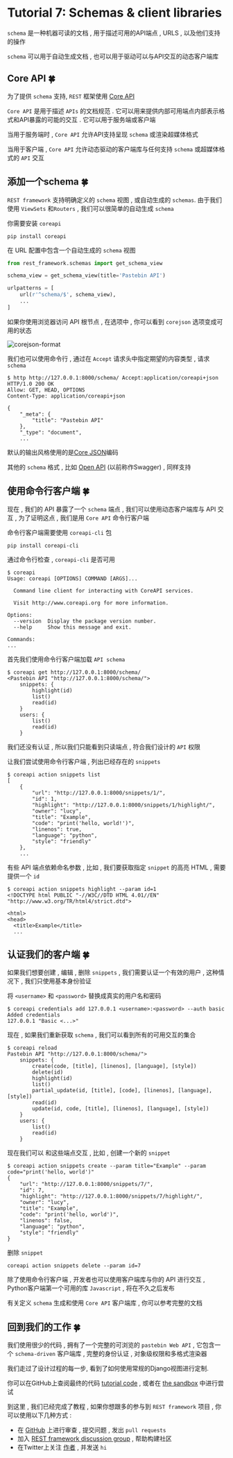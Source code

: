 # Tutorial 7: Schemas & client libraries

`schema` 是一种机器可读的文档 , 用于描述可用的API端点 , URLS , 以及他们支持的操作

`schema` 可以用于自动生成文档 , 也可以用于驱动可以与API交互的动态客户端库






<extoc></extoc>

## Core API  🍀

为了提供 `schema` 支持, `REST` 框架使用 [Core API](http://www.coreapi.org/)

`Core API` 是用于描述 `APIs` 的文档规范 . 它可以用来提供内部可用端点内部表示格式和API暴露的可能的交互 . 它可以用于服务端或客户端

当用于服务端时 , `Core API` 允许API支持呈现 `schema` 或渲染超媒体格式

当用于客户端 , `Core API` 允许动态驱动的客户端库与任何支持 `schema` 或超媒体格式的 `API` 交互

## 添加一个schema  🍀

`REST framework` 支持明确定义的 `schema` 视图 , 或自动生成的 `schemas`. 由于我们使用 `ViewSets` 和`Routers` , 我们可以很简单的自动生成 `schema` 

你需要安装 `coreapi` 

```shell
pip install coreapi
```

在 URL 配置中包含一个自动生成的 `schema` 视图

```python
from rest_framework.schemas import get_schema_view

schema_view = get_schema_view(title='Pastebin API')

urlpatterns = [
    url(r'^schema/$', schema_view),
    ...
]
```

如果你使用浏览器访问 API 根节点 , 在选项中 , 你可以看到 `corejson` 选项变成可用的状态

![corejson-format](http://oux34p43l.bkt.clouddn.com/corejson-format.png)

我们也可以使用命令行 , 通过在 `Accept` 请求头中指定期望的内容类型 , 请求 `schema` 

```shell
$ http http://127.0.0.1:8000/schema/ Accept:application/coreapi+json
HTTP/1.0 200 OK
Allow: GET, HEAD, OPTIONS
Content-Type: application/coreapi+json

{
    "_meta": {
        "title": "Pastebin API"
    },
    "_type": "document",
    ...
```

默认的输出风格使用的是[Core JSON](http://www.coreapi.org/specification/encoding/#core-json-encoding)编码

其他的 `schema` 格式 , 比如 [Open API](https://openapis.org/) (以前称作Swagger) , 同样支持

## 使用命令行客户端  🍀

现在 , 我们的 API 暴露了一个 `schema` 端点 , 我们可以使用动态客户端库与 API 交互 , 为了证明这点 , 我们是用 `Core API` 命令行客户端

命令行客户端需要使用 `coreapi-cli` 包

```shell
pip install coreapi-cli
```

通过命令行检查 , `coreapi-cli` 是否可用

```shell
$ coreapi
Usage: coreapi [OPTIONS] COMMAND [ARGS]...

  Command line client for interacting with CoreAPI services.

  Visit http://www.coreapi.org for more information.

Options:
  --version  Display the package version number.
  --help     Show this message and exit.

Commands:
...
```

首先我们使用命令行客户端加载 `API schema` 

```shell
$ coreapi get http://127.0.0.1:8000/schema/
<Pastebin API "http://127.0.0.1:8000/schema/">
    snippets: {
        highlight(id)
        list()
        read(id)
    }
    users: {
        list()
        read(id)
    }
```

我们还没有认证 , 所以我们只能看到只读端点 , 符合我们设计的 `API` 权限

让我们尝试使用命令行客户端 , 列出已经存在的 `snippets` 

```shell
$ coreapi action snippets list
[
    {
        "url": "http://127.0.0.1:8000/snippets/1/",
        "id": 1,
        "highlight": "http://127.0.0.1:8000/snippets/1/highlight/",
        "owner": "lucy",
        "title": "Example",
        "code": "print('hello, world!')",
        "linenos": true,
        "language": "python",
        "style": "friendly"
    },
    ...
```

有些 API 端点依赖命名参数 , 比如 , 我们要获取指定 `snippet` 的高亮 HTML , 需要提供一个 `id` 

```shell
$ coreapi action snippets highlight --param id=1
<!DOCTYPE html PUBLIC "-//W3C//DTD HTML 4.01//EN" "http://www.w3.org/TR/html4/strict.dtd">

<html>
<head>
  <title>Example</title>
  ...

```

## 认证我们的客户端  🍀

如果我们想要创建 , 编辑 , 删除 `snippets`  , 我们需要认证一个有效的用户 , 这种情况下 , 我们只使用基本身份验证

将 `<username>` 和 `<password>` 替换成真实的用户名和密码

```shell
$ coreapi credentials add 127.0.0.1 <username>:<password> --auth basic
Added credentials
127.0.0.1 "Basic <...>"
```

现在 , 如果我们重新获取 `schema`  , 我们可以看到所有的可用交互的集合

```shell
$ coreapi reload
Pastebin API "http://127.0.0.1:8000/schema/">
    snippets: {
        create(code, [title], [linenos], [language], [style])
        delete(id)
        highlight(id)
        list()
        partial_update(id, [title], [code], [linenos], [language], [style])
        read(id)
        update(id, code, [title], [linenos], [language], [style])
    }
    users: {
        list()
        read(id)
    }
```

现在我们可以 和这些端点交互 , 比如 , 创建一个新的 `snippet` 

```shell
$ coreapi action snippets create --param title="Example" --param code="print('hello, world')"
{
    "url": "http://127.0.0.1:8000/snippets/7/",
    "id": 7,
    "highlight": "http://127.0.0.1:8000/snippets/7/highlight/",
    "owner": "lucy",
    "title": "Example",
    "code": "print('hello, world')",
    "linenos": false,
    "language": "python",
    "style": "friendly"
}
```

删除 `snippet`

```shell
coreapi action snippets delete --param id=7
```

除了使用命令行客户端 , 开发者也可以使用客户端库与你的 API 进行交互 , Python客户端第一个可用的库 `Javascript` , 将在不久之后发布

有关定义 `schema` 生成和使用 `Core API` 客户端库 , 你可以参考完整的文档

## 回到我们的工作  🍀

我们使用很少的代码 , 拥有了一个完整的可浏览的 `pastebin Web API` , 它包含一个 `schema-driven` 客户端库 , 完整的身份认证 , 对象级权限和多格式渲染器

我们走过了设计过程的每一步, 看到了如何使用常规的Django视图进行定制.

你可以在GitHub上查阅最终的代码 [tutorial code](https://github.com/encode/rest-framework-tutorial) , 或者在 [the sandbox](https://restframework.herokuapp.com/) 中进行尝试

到这里 , 我们已经完成了教程 , 如果你想跟多的参与到 `REST framework` 项目 , 你可以使用以下几种方式 :

- 在 [GitHub](https://github.com/encode/django-rest-framework) 上进行审查 , 提交问题 , 发出 `pull requests`
- 加入 [REST framework discussion group](https://groups.google.com/forum/?fromgroups#!forum/django-rest-framework) , 帮助构建社区
- 在Twitter上关注 [作者](https://twitter.com/_tomchristie) , 并发送 `hi`